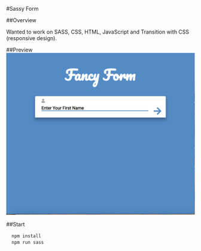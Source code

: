 #Sassy Form

##Overview

Wanted to work on SASS, CSS, HTML, JavaScript and Transition with CSS (responsive design).

##Preview
![](Images/preview.png)

##Start

``` bash
  npm install
  npm run sass
```
